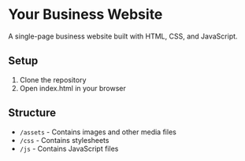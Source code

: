 # Your Business Website

A single-page business website built with HTML, CSS, and JavaScript.

## Setup
1. Clone the repository
2. Open index.html in your browser

## Structure
- `/assets` - Contains images and other media files
- `/css` - Contains stylesheets
- `/js` - Contains JavaScript files 